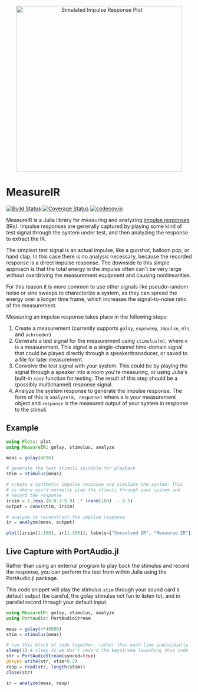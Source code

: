 <p align="center">
  <img width="450" src="https://ssfrr.github.io/MeasureIR.jl/readme_ir.png" alt="Simulated Impulse Response Plot">
</p>

# MeasureIR

[![Build Status](https://travis-ci.org/ssfrr/MeasureIR.jl.svg?branch=master)](https://travis-ci.org/ssfrr/MeasureIR.jl) [![Coverage Status](https://coveralls.io/repos/ssfrr/MeasureIR.jl/badge.svg?branch=master&service=github)](https://coveralls.io/github/ssfrr/MeasureIR.jl?branch=master) [![codecov.io](http://codecov.io/github/ssfrr/MeasureIR.jl/coverage.svg?branch=master)](http://codecov.io/github/ssfrr/MeasureIR.jl?branch=master)

MeasureIR is a Julia library for measuring and analyzing [impulse responses](https://en.wikipedia.org/wiki/Impulse_response) (IRs). Impulse responses are generally captured by playing some kind of test signal through the system under test, and then analyzing the response to extract the IR.

The simplest test signal is an actual impulse, like a gunshot, balloon pop, or hand clap. In this case there is no analysis necessary, because the recorded response is a direct impulse response. The downside to this simple approach is that the total energy in the impulse often can't be very large without overdriving the measurement equipment and causing nonlinearities.

For this reason it is more common to use other signals like pseudo-random noise or sine sweeps to characterize a system, as they can spread the energy over a longer time frame, which increases the signal-to-noise ratio of the measurement.

Measuring an impulse response takes place in the following steps:

1. Create a measurement (currently supports `golay`, `expsweep`, `impulse`, `mls`, and `schroeder`)
2. Generate a test signal for the measurement using `stimulus(m)`, where `m` is a measurement. This signal is a single-channel time-domain signal that could be played directly through a speaker/transducer, or saved to a file for later measurement.
3. Convolve the test signal with your system. This could be by playing the signal through a speaker into a room you're measuring, or using Julia's built-in `conv` function for testing. The result of this step should be a (possibly multichannel) response signal.
4. Analyze the system response to generate the impulse response. The form of this is `analyze(m, response)` where `m` is your measurement object and `response` is the measured output of your system in response to the stimuli.


## Example

```julia
using Plots: plot
using MeasureIR: golay, stimulus, analyze

meas = golay(4096)

# generate the test stimuli suitable for playback
stim = stimulus(meas)

# create a synthetic impulse response and simulate the system. This
# is where you'd normally play the stimuli through your system and
# record the response
irsim = 1./exp.(0:0.1:9.9) .* (rand(100) .- 0.5)
output = conv(stim, irsim)

# analyze to reconstruct the impulse response
ir = analyze(meas, output)

plot([irsim[1:100], ir[1:100]], labels=["Convolved IR", "Measured IR"])
```

## Live Capture with PortAudio.jl

Rather than using an external program to play back the stimulus and record the
response, you can perform the test from within Julia using the PortAudio.jl
package.

This code snippet will play the stimulus `stim` through your sound card's default output (be careful, the golay stimulus not fun to listen to), and in parallel record through your default input.

```julia
using MeasureIR: golay, stimulus, analyze
using PortAudio: PortAudioStream

meas = golay(4*48000)
stim = stimulus(meas)

# run this block of code together, rather than each line individually
sleep(1) # sleep so we don't record the keystroke launching this code
str = PortAudioStream(synced=true)
@async write(str, stim*0.2)
resp = read(str, length(stim))
close(str)

ir = analyze(meas, resp)
```
